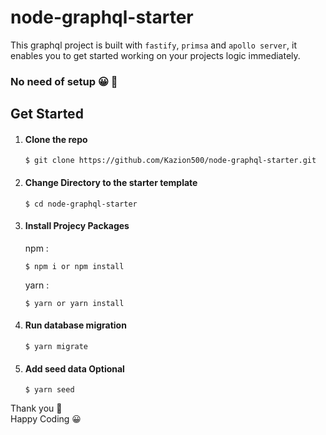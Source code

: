 # node-graphql-starter

This graphql project is built with `fastify`,  `primsa` and `apollo server`, it enables you to get started working on your projects logic immediately.

### No need of setup 😀 🚀

## Get Started

1. #### Clone the repo

    ```
    $ git clone https://github.com/Kazion500/node-graphql-starter.git
    ```

2. #### Change Directory to the starter template

    ```
    $ cd node-graphql-starter
    ```

3. #### Install Projecy Packages

    npm : 

    ```
    $ npm i or npm install
    ```

    yarn :

    ```
    $ yarn or yarn install
    ```
4. #### Run database migration 

    ```
    $ yarn migrate
    ```
5. #### Add seed data Optional

    ```
    $ yarn seed
    ```

Thank you 🙏<br/>
Happy Coding 😀

